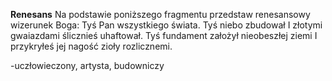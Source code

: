 **Renesans**
Na podstawie poniższego fragmentu przedstaw renesansowy wizerunek Boga:
	Tyś Pan wszystkiego świata. Tyś niebo zbudował
	I złotymi gwaiazdami ślicznieś uhaftował.
	Tyś fundament założył nieobeszłej ziemi
	I przykryłeś jej nagość zioły rozlicznemi.
	
\-uczłowieczony, artysta, budowniczy